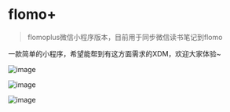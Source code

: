 # flomo+
> flomoplus微信小程序版本，目前用于同步微信读书笔记到flomo

一款简单的小程序，希望能帮到有这方面需求的XDM，欢迎大家体验~

![image](https://user-images.githubusercontent.com/19451694/135260796-fdfaaf27-e585-4ea2-9d18-ab428eea52c4.png)


![image](https://user-images.githubusercontent.com/19451694/135260780-8c5d8c52-9158-4c4f-b991-a3cfce6de58d.png)


![image](https://user-images.githubusercontent.com/19451694/135260837-1ad711ab-d1ea-449a-8a2a-c6c2e33c3a88.png)
